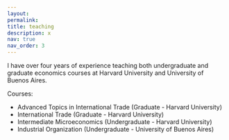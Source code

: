 ```yaml
---
layout: 
permalink: 
title: teaching
description: x
nav: true
nav_order: 3
---
```


I have over four years of experience teaching both undergraduate and graduate economics courses at Harvard University and University of Buenos Aires. 

Courses:
- Advanced Topics in International Trade (Graduate - Harvard University)
- International Trade (Graduate - Harvard University)
- Intermediate Microeconomics (Undergraduate - Harvard University)
- Industrial Organization (Undergraduate - University of Buenos Aires)


